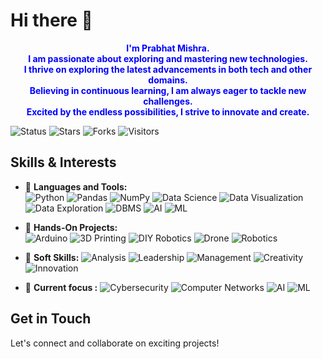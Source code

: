 <!-- Replace this line with your desired GitHub profile banner image -->
# Hi there 👋

<p align="center">
  <b style="color:blue">I'm Prabhat Mishra.</b><br>
  <b style="color:blue">I am passionate about exploring and mastering new technologies.</b><br>
  <b style="color:blue">I thrive on exploring the latest advancements in both tech and other domains.</b><br>
  <b style="color:blue">Believing in continuous learning, I am always eager to tackle new challenges.</b><br>
  <b style="color:blue">Excited by the endless possibilities, I strive to innovate and create.</b><br>
</p>


<!-- Badges -->
![Status](https://img.shields.io/badge/status-updating-brightgreen)
![Stars](https://img.shields.io/github/stars/COBR-A/COBR-A)
![Forks](https://img.shields.io/github/forks/COBR-A/COBR-A)
![Visitors](https://visitor-badge.glitch.me/badge?page_id=COBR-A.COBR-A)

## Skills & Interests
- 🌟 **Languages and Tools:**  
  ![Python](https://img.shields.io/badge/-Python-000?&logo=Python)
  ![Pandas](https://img.shields.io/badge/-Pandas-000?&logo=Pandas)
  ![NumPy](https://img.shields.io/badge/-NumPy-000?&logo=NumPy)
  ![Data Science](https://img.shields.io/badge/-Data%20Science-000?&logo=DataCamp)
  ![Data Visualization](https://img.shields.io/badge/-Data%20Visualization-000?&logo=DataCamp)
  ![Data Exploration](https://img.shields.io/badge/-Data%20Exploration-000?&logo=DataCamp)
  ![DBMS](https://img.shields.io/badge/-DBMS-000?&logo=Database)
  ![AI](https://img.shields.io/badge/-Artificial%20Intelligence-000?&logo=OpenAI)
  ![ML](https://img.shields.io/badge/-Machine%20Learning-000?&logo=TensorFlow) 

- 🌟 **Hands-On Projects:**  
  ![Arduino](https://img.shields.io/badge/-Arduino-000?&logo=Arduino)
  ![3D Printing](https://img.shields.io/badge/-3D%20Printing-000?&logo=Thingiverse)
  ![DIY Robotics](https://img.shields.io/badge/-DIY%20Robotics-000?&logo=Robot)
  ![Drone](https://img.shields.io/badge/-Drone-000?&logo=Drone)
  ![Robotics](https://img.shields.io/badge/-Robotics-000?&logo=Robotics)

- 🌟 **Soft Skills:**
  ![Analysis](https://img.shields.io/badge/-Analysis-000?&logo=analytics&logoColor=white&style=flat)
  ![Leadership](https://img.shields.io/badge/-Leadership-000?&logo=Leadership)
  ![Management](https://img.shields.io/badge/-Management-000?&logo=Management)
  ![Creativity](https://img.shields.io/badge/-Creativity-000?&logo=Creativity)
  ![Innovation](https://img.shields.io/badge/-Innovation-000?&logo=Innovation)

- 🌟 **Current focus :**
  ![Cybersecurity](https://img.shields.io/badge/-Cybersecurity-000?&logo=Hack%20The%20Box)
  ![Computer Networks](https://img.shields.io/badge/-Computer%20Networks-000?&logo=Cisco)
  ![AI](https://img.shields.io/badge/-Artificial%20Intelligence-000?&logo=OpenAI)
  ![ML](https://img.shields.io/badge/-Machine%20Learning-000?&logo=TensorFlow)

## Get in Touch
Let's connect and collaborate on exciting projects!

